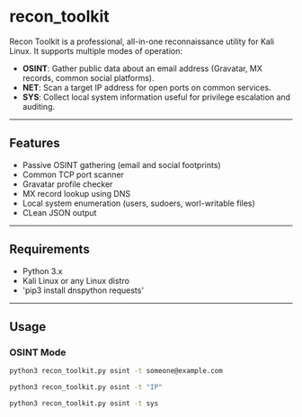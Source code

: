 # recon_toolkit
Recon Toolkit is a professional, all-in-one reconnaissance utility for Kali Linux. It supports multiple modes of operation:

- **OSINT**: Gather public data about an email address (Gravatar, MX records, common social platforms).
- **NET**: Scan a target IP address for open ports on common services.
- **SYS**: Collect local system information useful for privilege escalation and auditing.

---

## Features
- Passive OSINT gathering (email and social footprints)
- Common TCP port scanner
- Gravatar profile checker
- MX record lookup using DNS
- Local system enumeration (users, sudoers, worl-writable files)
- CLean JSON output

---

## Requirements

- Python 3.x
- Kali Linux or any Linux distro
- 'pip3 install dnspython requests'

---

## Usage


### OSINT Mode

```bash
python3 recon_toolkit.py osint -t someone@example.com

python3 recon_toolkit.py osint -t "IP"

python3 recon_toolkit.py osint -t sys
